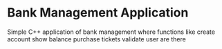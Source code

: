 # Bank Management Application
 Simple C++ application of bank management where functions like create account show balance purchase tickets validate user are there
 
